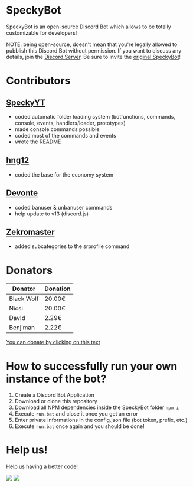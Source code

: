 # SpeckyBot

SpeckyBot is an open-source Discord Bot which allows to be totally customizable for developers!

NOTE: being open-source, doesn't mean that you're legally allowed to pubblish this Discord Bot without permission.
If you want to discuss any details, join the [Discord Server](https://discord.gg/4EecFku).
Be sure to invite the [original SpeckyBot](https://discordapp.com/api/oauth2/authorize?client_id=398157933315227649&permissions=2147483135&scope=bot)!

# Contributors

## [SpeckyYT](https://github.com/SpeckyYT)
- coded automatic folder loading system (botfunctions, commands, console, events, handlers/loader, prototypes)
- made console commands possible
- coded most of the commands and events
- wrote the README

## [hng12](https://github.com/hng12)
- coded the base for the economy system

## [Devonte](https://github.com/devnote-dev)
- coded banuser & unbanuser commands
- help update to v13 (discord.js)

## [Zekromaster](https://github.com/Zekromaster)
- added subcategories to the srprofile command

# Donators

<!---donators--->
| Donator | Donation |
|-|-|
| Black Wolf | 20.00€ |
| Nicsi | 20.00€ |
| Dav!d | 2.29€ |
| Benjiman | 2.22€ |
<!---donators--->
[You can donate by clicking on this text](https://www.paypal.me/speckyy)

# How to successfully run your own instance of the bot?

1. Create a Discord Bot Application
2. Download or clone this repository
3. Download all NPM dependencies inside the SpeckyBot folder `npm i`
4. Execute `run.bat` and close it once you get an error
5. Enter private informations in the config.json file (bot token, prefix, etc.)
6. Execute `run.bat` once again and you should be done!

# Help us!

Help us having a better code!

![](https://www.code-inspector.com/project/14889/score/svg)
![](https://www.code-inspector.com/project/14889/status/svg)
